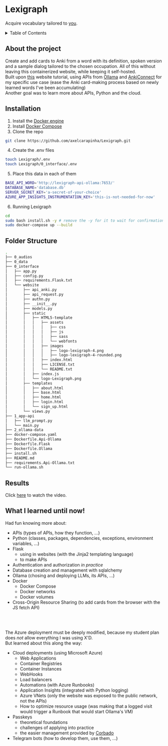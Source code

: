 # Lexigraph
Acquire vocabulary tailored to <u>you</u>.

<!-- TABLE OF CONTENTS -->
<details>
  <summary>Table of Contents</summary>
  <ol>
    <li><a href="#about-the-project">About The Project</a></li>
    <li><a href="#installation">Installation</a></li>
    <li><a href="#folder-structure">Folder Structure</a></li>
    <li><a href="#results">Results</a></li>
    <li><a href="#what-i-learned-until-now">What I learned until now!</a></li>
  </ol>
</details>

## About the project
Create and add cards to Anki from a word
with its definition, spoken version and a sample dialog tailored to the chosen occupation.
All of this without leaving this containerized website, 
while keeping it self-hosted.
<br/>
Built upon <a href="https://www.youtube.com/watch?v=dam0GPOAvVI">this</a> website tutorial,
using APIs from <a href="https://ollama.com/">Ollama</a> and <a href="https://foosoft.net/projects/anki-connect/">AnkiConnect</a>
for my specific use case (ease the Anki card-making process based on newly learned words I've been accumulating)
<br/>
Another goal was to learn more about APIs, Python and the cloud.

## Installation
1. Install the <a href="https://docs.docker.com/engine/install/">Docker engine</a>
2. Install <a href="https://docs.docker.com/compose/gettingstarted">Docker Compose</a>
3. Clone the repo
```bash
git clone https://github.com/axelcarapinha/Lexigraph.git 
```
4. Create the .env files
```bash
touch Lexigraph/.env 
touch Lexigraph/0_interface/.env 
```
5. Place this data in each of them
```bash
BASE_API_WORD='http://lexigraph-api-ollama:7653/'
DATABASE_NAME='database.db'
SERVER_SECRET_KEY='a-secret-of-your-choice'
AZURE_APP_INSIGHTS_INSTRUMENTATION_KEY='this-is-not-needed-for-now'
```
6. Running Lexigraph
```bash
cd 
sudo bash install.sh -y # remove the -y for it to wait for confirmation
sudo docker-compose up --build
```

## Folder Structure
```sh
.
├── 0_audios
├── 0_data
├── 0_interface
│   ├── app.py
│   ├── config.py
│   ├── requirements.Flask.txt
│   └── website
│       ├── api_anki.py
│       ├── api_request.py
│       ├── authn.py
│       ├── __init__.py
│       ├── models.py
│       ├── static
│       │   ├── HTML5-template
│       │   │   ├── assets
│       │   │   │   ├── css
│       │   │   │   ├── js
│       │   │   │   ├── sass
│       │   │   │   └── webfonts
│       │   │   ├── images
│       │   │   │   ├── logo-lexigraph-4.png
│       │   │   │   ├── logo-lexigraph-4-rounded.png
│       │   │   ├── index.html
│       │   │   ├── LICENSE.txt
│       │   │   └── README.txt
│       │   ├── index.js
│       │   └── logo-Lexigraph.png
│       ├── templates
│       │   ├── about.html
│       │   ├── base.html
│       │   ├── home.html
│       │   ├── login.html
│       │   └── sign_up.html
│       └── views.py
├── 1_app-api
│   ├── llm_prompt.py
│   └── main.py
├── 2_ollama-data
├── docker-compose.yaml
├── Dockerfile.Api-Ollama
├── Dockerfile.Flask
├── Dockerfile.Ollama
├── install.sh
├── README.md
├── requirements.Api-Ollama.txt
└── run-ollama.sh
```

## Results
Click <a href="https://www.youtube.com/watch?v=9o9YHCFGIJg">here</a> to watch the video.

## What I learned until now!
Had fun knowing more about:
* APIs (types of APIs, how they function, ...)
* Python (classes, packages, dependencies, exceptions, environment variables, ...)
* Flask 
    * using in websites (with the Jinja2 templating language)
    * to make APIs
* Authentication and authorization _in practice_
* Database creation and management with sqlalchemy
* Ollama (chosing and deploying LLMs, its APIs, ...)
* Docker 
    * Docker Compose
    * Docker networks
    * Docker volumes
* Cross-Origin Resource Sharing (to add cards from the browser with the JS fetch API)
<br/>
<br/>


The Azure deployment must be deeply modified, because my student plan does _not_ allow everything I was using X'D. <br/>But learned about this along the way:
* Cloud deployments (using Microsoft Azure)
    * Web Applications
    * Container Registries
    * Container Instances
    * WebHooks
    * Load balancers
    * Automations (with Azure Runbooks)
    * Application Insights (integrated with Python logging)
    * Azure VNets (only the website was exposed to the public network, not the APIs)
    * How to optimize resource usage (was making that a logged visit would trigger a Runbook that would start Ollama's VM)
* Passkeys 
    * theoretical foundations
    * challenges of applying into practice
    * the easier management provided by <a href="https://www.corbado.com/blog">Corbado</a>
* Telegram bots (how to develop them, use them, ...)
